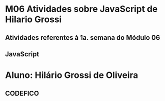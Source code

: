 # M06 Atividades sobre JavaScript de Hilario Grossi
## Atividades referentes à 1a. semana do Módulo 06
## JavaScript

# Aluno: Hilário Grossi de Oliveira
## CODEFICO
